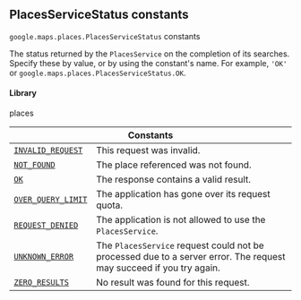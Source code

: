 
<devsite-heading text=" PlacesServiceStatus constants" for="PlacesServiceStatus" level="h2" link="" toc="" back-to-top=""><h2 id="PlacesServiceStatus" is-upgraded="">PlacesServiceStatus constants</h2></devsite-heading>
<p>
<code translate="no" dir="ltr"><span itemprop="path">google.maps.places</span>.<span itemprop="name">PlacesServiceStatus</span></code>
constants
</p>
<p>The status returned by the <code translate="no" dir="ltr">PlacesService</code> on the completion of its searches. Specify these by value, or by using the constant's name. For example, <code translate="no" dir="ltr">'OK'</code> or <code translate="no" dir="ltr">google.maps.places.PlacesServiceStatus.OK</code>.</p>
<devsite-heading text="Library" for="library_8" level="h4" link=""><h4 is-upgraded="" id="library_8">Library</h4></devsite-heading>
<p>places</p>
<div class="devsite-table-wrapper"><table class="constants responsive" summary="PlacesServiceStatus constants">
<thead>
<tr><th colspan="2">Constants</th>
</tr></thead>
<tbody>
<tr id="PlacesServiceStatus.INVALID_REQUEST">
<td itemprop="property"><code translate="no" dir="ltr"><a class="secret-link" href="#PlacesServiceStatus.INVALID_REQUEST"><span>INVALID_REQUEST</span></a></code></td>
<td>This request was invalid.</td>
</tr>
<tr id="PlacesServiceStatus.NOT_FOUND">
<td itemprop="property"><code translate="no" dir="ltr"><a class="secret-link" href="#PlacesServiceStatus.NOT_FOUND"><span>NOT_FOUND</span></a></code></td>
<td>The place referenced was not found.</td>
</tr>
<tr id="PlacesServiceStatus.OK">
<td itemprop="property"><code translate="no" dir="ltr"><a class="secret-link" href="#PlacesServiceStatus.OK"><span>OK</span></a></code></td>
<td>The response contains a valid result.</td>
</tr>
<tr id="PlacesServiceStatus.OVER_QUERY_LIMIT">
<td itemprop="property"><code translate="no" dir="ltr"><a class="secret-link" href="#PlacesServiceStatus.OVER_QUERY_LIMIT"><span>OVER_QUERY_LIMIT</span></a></code></td>
<td>The application has gone over its request quota.</td>
</tr>
<tr id="PlacesServiceStatus.REQUEST_DENIED">
<td itemprop="property"><code translate="no" dir="ltr"><a class="secret-link" href="#PlacesServiceStatus.REQUEST_DENIED"><span>REQUEST_DENIED</span></a></code></td>
<td>The application is not allowed to use the <code translate="no" dir="ltr"><span>PlacesService</span></code>.</td>
</tr>
<tr id="PlacesServiceStatus.UNKNOWN_ERROR">
<td itemprop="property"><code translate="no" dir="ltr"><a class="secret-link" href="#PlacesServiceStatus.UNKNOWN_ERROR"><span>UNKNOWN_ERROR</span></a></code></td>
<td>The <code translate="no" dir="ltr"><span>PlacesService</span></code> request could not be processed due to a server error. The request may succeed if you try again.</td>
</tr>
<tr id="PlacesServiceStatus.ZERO_RESULTS">
<td itemprop="property"><code translate="no" dir="ltr"><a class="secret-link" href="#PlacesServiceStatus.ZERO_RESULTS"><span>ZERO_RESULTS</span></a></code></td>
<td>No result was found for this request.</td>
</tr>
</tbody>
</table></div>
<script src="replace_links.js"></script>

